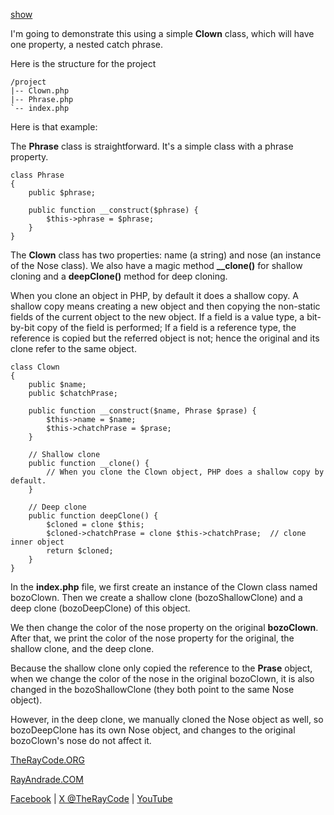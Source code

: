 [show](./Show/script/page01.md)

 I'm going to demonstrate this using a simple **Clown** class, which will have one property, a nested catch phrase.

Here is the structure for the project

```
/project
|-- Clown.php
|-- Phrase.php
`-- index.php
```

Here is that example:

The **Phrase** class is straightforward. It's a simple class with a phrase property.

```
class Phrase
{
    public $phrase;

    public function __construct($phrase) {
        $this->phrase = $phrase;
    }
}
```
The **Clown** class has two properties: name (a string) and nose (an instance of the Nose class). 
We also have a magic method **__clone()** for shallow cloning and a **deepClone()** method for deep cloning.

When you clone an object in PHP, by default it does a shallow copy. 
A shallow copy means creating a new object and then copying the non-static fields of the current object to the new object. 
If a field is a value type, a bit-by-bit copy of the field is performed; If a field is a reference type, the reference is copied but the referred object is not; hence the original and its clone refer to the same object.

```
class Clown
{
    public $name;
    public $chatchPrase;

    public function __construct($name, Phrase $prase) {
        $this->name = $name;
        $this->chatchPrase = $prase;
    }

    // Shallow clone
    public function __clone() {
        // When you clone the Clown object, PHP does a shallow copy by default.
    }

    // Deep clone
    public function deepClone() {
        $cloned = clone $this;
        $cloned->chatchPrase = clone $this->chatchPrase;  // clone inner object
        return $cloned;
    }
}
```

In the **index.php** file, we first create an instance of the Clown class named bozoClown. 
Then we create a shallow clone (bozoShallowClone) and a deep clone (bozoDeepClone) of this object.

We then change the color of the nose property on the original **bozoClown**. 
After that, we print the color of the nose property for the original, the shallow clone, and the deep clone.

Because the shallow clone only copied the reference to the **Prase** object, when we change the color of the nose in the original bozoClown, it is also changed in the bozoShallowClone (they both point to the same Nose object).

However, in the deep clone, we manually cloned the Nose object as well, so bozoDeepClone has its own Nose object, and changes to the original bozoClown's nose do not affect it.



[TheRayCode.ORG](https://www.TheRayCode.org)  

[RayAndrade.COM](https://www.RayAndrade.com)

[Facebook](https://www.facebook.com/TheRayCode/) | [X @TheRayCode](https://www.x.com/TheRayCode/) | [YouTube](https://www.youtube.com/TheRayCode/)
